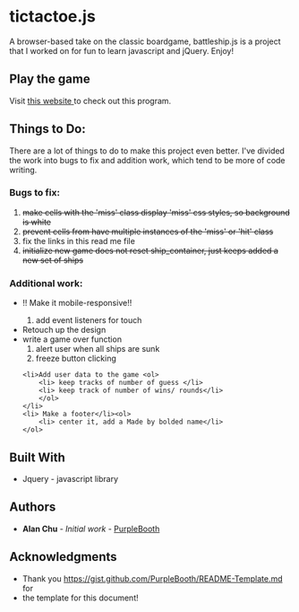 # tictactoe.js

A browser-based take on the classic boardgame, battleship.js is a project that I worked on for fun to learn javascript and jQuery. Enjoy! 

## Play the game

Visit <a target="_blank" href="https://thechutrain.github.io/battleship.js/battleship.html"> this website </a> to check out this program.

## Things to Do:

There are a lot of things to do to make this project even better. I've divided the work into bugs to fix and addition work, which tend to be more of code writing.

### Bugs to fix:
<ol>
	<li><strike>make cells with the 'miss' class display 'miss' css styles, so background is white</strike></li>
	<li><strike>prevent cells from have multiple instances of the 'miss' or 'hit' class</strike></li>
	<li> fix the links in this read me file</li>
	<li><strike>initialize new game does not reset ship_container, just keeps added a new set of ships</strike></li>
</ol>


### Additional work:
<ul>
	<li>!! Make it mobile-responsive!!</li><ol>
		<li> add event listeners for touch</li>
	</ol>
	<li> Retouch up the design </li>
	<li>write a game over function <ol>
		<li> alert user when all ships are sunk </li>
		<li> freeze button clicking </li>
	</ol></li>

	<li>Add user data to the game <ol>
		<li> keep tracks of number of guess </li>
		<li> keep track of number of wins/ rounds</li>
		</ol>
	</li>
	<li> Make a footer</li><ol>
		<li> center it, add a Made by bolded name</li>
	</ol>
</ul>


## Built With

* Jquery - javascript library


## Authors

* **Alan Chu** - *Initial work* - [PurpleBooth](https://github.com/PurpleBooth)


## Acknowledgments

* Thank you https://gist.github.com/PurpleBooth/README-Template.md for
* the template for this document!


